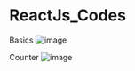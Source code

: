 # ReactJs_Codes
Basics
![image](https://github.com/user-attachments/assets/5de10368-8c03-4f11-8f51-36d269be83db)

Counter
![image](https://github.com/user-attachments/assets/3ef12b98-3992-4da4-b8c3-d83bb7fd3e52)
